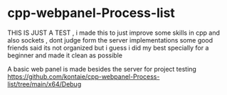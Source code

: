 # cpp-webpanel-Process-list
THIS IS JUST A TEST , i made this to just improve some skills in cpp and also sockets , dont judge form the server implementations some good friends said its not organized but i guess i did my best specially for a beginner and made it clean as possible

A basic web panel is made besides the server for project testing 
https://github.com/kontaie/cpp-webpanel-Process-list/tree/main/x64/Debug

